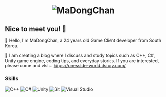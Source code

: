 <h1 align="center">
  <img src="https://user-images.githubusercontent.com/63357336/229419207-c0bcba2d-048e-48e8-8ca9-e970014b9e36.png" alt="MaDongChan" />
</h1>

## Nice to meet you! 👋
👋 Hello, I'm MaDongChan, a 24 years old Game Client developer from South Korea.

🚀 I am creating a blog where I discuss and study topics such as C++, C#, Unity game engine, coding tips, and everyday stories. If you are interested, please come and visit..
https://onesside-world.tistory.com/

### Skills
![C++](https://img.shields.io/badge/C++-00599C?style=for-the-badge&logo=c%2B%2B&logoColor=white)
![C#](https://img.shields.io/badge/-C%23-brightgreen?style=for-the-badge&logo=c-sharp&logoColor=white)
![Unity](https://img.shields.io/badge/Unity-000000?style=for-the-badge&logo=unity&logoColor=white)
![Git](https://img.shields.io/badge/Git-F05032?style=for-the-badge&logo=git&logoColor=white)
![Visual Studio](https://img.shields.io/badge/Visual%20Studio-5C2D91?style=for-the-badge&logo=visual-studio&logoColor=white)

<!--
**madongchan/madongchan** is a ✨ _special_ ✨ repository because its `README.md` (this file) appears on your GitHub profile.

Here are some ideas to get you started:

- 🔭 I’m currently working on ...
- 🌱 I’m currently learning ...
- 👯 I’m looking to collaborate on ...
- 🤔 I’m looking for help with ...
- 💬 Ask me about ...
- 📫 How to reach me: ...
- 😄 Pronouns: ...
- ⚡ Fun fact: ...
-->
